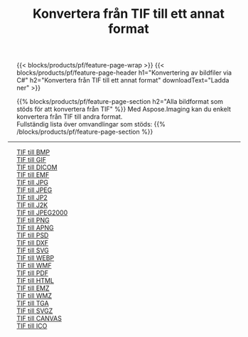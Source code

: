 ﻿---
title: Konvertera från TIF till ett annat format 
weight: 3920
url: /sv/java/conversion/from/tif 
lang: sv
langdirlevel: 2
locales: zh-hans,ja,it,ru,de,es,fr,nl,id,lt,pl,pt,vi,tr,ko,zh-hant,ar,hi,th,sv,cs,uk,he
description: Med Aspose.Imaging kan du enkelt konvertera från TIF till ett annat format
---

{{< blocks/products/pf/feature-page-wrap >}}
{{< blocks/products/pf/feature-page-header h1="Konvertering av bildfiler via C#" h2="Konvertera från TIF till ett annat format" downloadText="Ladda ner" >}}


{{% blocks/products/pf/feature-page-section  h2="Alla bildformat som stöds för att konvertera från TIF" %}}
Med Aspose.Imaging kan du enkelt konvertera från TIF till andra format.
<br/>
Fullständig lista över omvandlingar som stöds:
{{% /blocks/products/pf/feature-page-section %}}
<div class="container-fluid productfamilypage bg-gray">
    <div class="convertypes bg-gray agp-content section">
        <div class="container">
		<hr style="margin-left:-20px;"/>
		<div class="row other-converters">
		    <div class='col-md-2 other-converter remove-lp remove-rp'><a href="/imaging/sv/java/conversion/tif-to-bmp" >TIF till BMP</a></div><div class='col-md-2 other-converter remove-lp remove-rp'><a href="/imaging/sv/java/conversion/tif-to-gif" >TIF till GIF</a></div><div class='col-md-2 other-converter remove-lp remove-rp'><a href="/imaging/sv/java/conversion/tif-to-dicom" >TIF till DICOM</a></div><div class='col-md-2 other-converter remove-lp remove-rp'><a href="/imaging/sv/java/conversion/tif-to-emf" >TIF till EMF</a></div><div class='col-md-2 other-converter remove-lp remove-rp'><a href="/imaging/sv/java/conversion/tif-to-jpg" >TIF till JPG</a></div><div class='col-md-2 other-converter remove-lp remove-rp'><a href="/imaging/sv/java/conversion/tif-to-jpeg" >TIF till JPEG</a></div><div class='col-md-2 other-converter remove-lp remove-rp'><a href="/imaging/sv/java/conversion/tif-to-jp2" >TIF till JP2</a></div><div class='col-md-2 other-converter remove-lp remove-rp'><a href="/imaging/sv/java/conversion/tif-to-j2k" >TIF till J2K</a></div><div class='col-md-2 other-converter remove-lp remove-rp'><a href="/imaging/sv/java/conversion/tif-to-jpeg2000" >TIF till JPEG2000</a></div><div class='col-md-2 other-converter remove-lp remove-rp'><a href="/imaging/sv/java/conversion/tif-to-png" >TIF till PNG</a></div><div class='col-md-2 other-converter remove-lp remove-rp'><a href="/imaging/sv/java/conversion/tif-to-apng" >TIF till APNG</a></div><div class='col-md-2 other-converter remove-lp remove-rp'><a href="/imaging/sv/java/conversion/tif-to-psd" >TIF till PSD</a></div><div class='col-md-2 other-converter remove-lp remove-rp'><a href="/imaging/sv/java/conversion/tif-to-dxf" >TIF till DXF</a></div><div class='col-md-2 other-converter remove-lp remove-rp'><a href="/imaging/sv/java/conversion/tif-to-svg" >TIF till SVG</a></div><div class='col-md-2 other-converter remove-lp remove-rp'><a href="/imaging/sv/java/conversion/tif-to-webp" >TIF till WEBP</a></div><div class='col-md-2 other-converter remove-lp remove-rp'><a href="/imaging/sv/java/conversion/tif-to-wmf" >TIF till WMF</a></div><div class='col-md-2 other-converter remove-lp remove-rp'><a href="/imaging/sv/java/conversion/tif-to-pdf" >TIF till PDF</a></div><div class='col-md-2 other-converter remove-lp remove-rp'><a href="/imaging/sv/java/conversion/tif-to-html" >TIF till HTML</a></div><div class='col-md-2 other-converter remove-lp remove-rp'><a href="/imaging/sv/java/conversion/tif-to-emz" >TIF till EMZ</a></div><div class='col-md-2 other-converter remove-lp remove-rp'><a href="/imaging/sv/java/conversion/tif-to-wmz" >TIF till WMZ</a></div><div class='col-md-2 other-converter remove-lp remove-rp'><a href="/imaging/sv/java/conversion/tif-to-tga" >TIF till TGA</a></div><div class='col-md-2 other-converter remove-lp remove-rp'><a href="/imaging/sv/java/conversion/tif-to-svgz" >TIF till SVGZ</a></div><div class='col-md-2 other-converter remove-lp remove-rp'><a href="/imaging/sv/java/conversion/tif-to-canvas" >TIF till CANVAS</a></div><div class='col-md-2 other-converter remove-lp remove-rp'><a href="/imaging/sv/java/conversion/tif-to-ico" >TIF till ICO</a></div>
                </div>
        </div>
    </div>
</div>
<br/>

